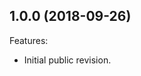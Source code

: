 ## 1.0.0 (2018-09-26)

Features:
  - Initial public revision.

<!--
    Markdown
    Copyright 2017-2018 IS2T. All rights reserved.
    This library is provided in source code for use, modification and test, subject to license terms.
    Any modification of the source code will break IS2T warranties on the whole library.
-->